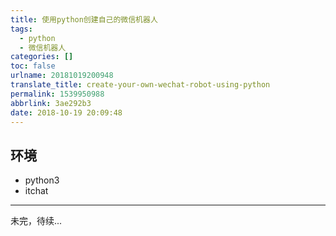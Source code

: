 ```yaml
---
title: 使用python创建自己的微信机器人
tags:
  - python
  - 微信机器人
categories: []
toc: false
urlname: 20181019200948
translate_title: create-your-own-wechat-robot-using-python
permalink: 1539950988
abbrlink: 3ae292b3
date: 2018-10-19 20:09:48
---
```


## 环境 
- python3
- itchat


---
未完，待续...
